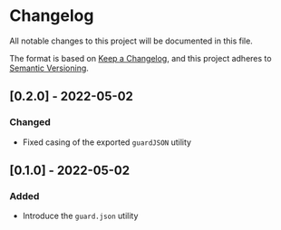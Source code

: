# Changelog

All notable changes to this project will be documented in this file.

The format is based on [Keep a Changelog](https://keepachangelog.com/en/1.0.0/), and this project adheres to [Semantic Versioning](https://semver.org/spec/v2.0.0.html).

## [0.2.0] - 2022-05-02

### Changed

- Fixed casing of the exported `guardJSON` utility

## [0.1.0] - 2022-05-02

### Added

- Introduce the `guard.json` utility
